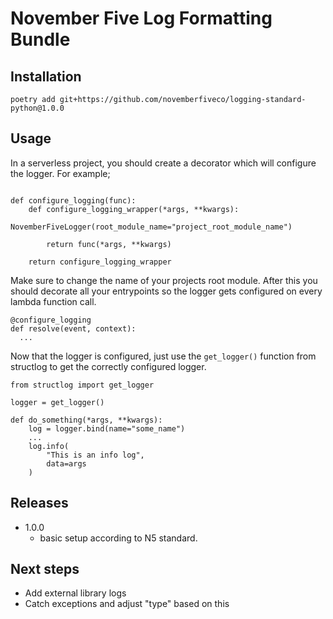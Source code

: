 # November Five Log Formatting Bundle

## Installation

```
poetry add git+https://github.com/novemberfiveco/logging-standard-python@1.0.0
```

## Usage

In a serverless project, you should create a decorator which will configure the logger. For example;

```from novemberfive_logging.logger import NovemberFiveLogger

def configure_logging(func):
    def configure_logging_wrapper(*args, **kwargs):
        NovemberFiveLogger(root_module_name="project_root_module_name")

        return func(*args, **kwargs)

    return configure_logging_wrapper
```

Make sure to change the name of your projects root module. After this you should decorate all your entrypoints so the
logger gets configured on every lambda function call.

```
@configure_logging
def resolve(event, context):
  ...
```

Now that the logger is configured, just use the `get_logger()` function from structlog to get the correctly configured
logger.

```
from structlog import get_logger

logger = get_logger()

def do_something(*args, **kwargs):
    log = logger.bind(name="some_name")
    ...
    log.info(
        "This is an info log",
        data=args
    )
```

## Releases

- 1.0.0
    - basic setup according to N5 standard.

## Next steps

- Add external library logs
- Catch exceptions and adjust "type" based on this
